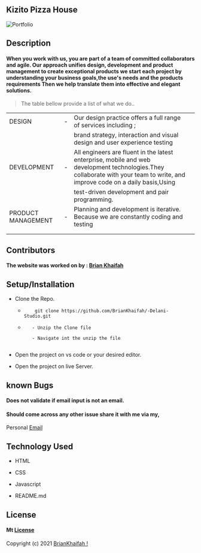 ## **Kizito Pizza House**


![Portfolio](img/h_img.jpg)

## **Description**
####  When you work with us, you are part of a team of committed collaborators and agile. Our approach unifies design, development and product management to create exceptional products we start each project by understanding your business goals,the use's needs and the products requirements Then we help translate them into effective and elegant solutions.
                    
                  


> The table bellow provide a list of what we do..

|  |  |  |  |
| ---   |  ---     | ---  | --- |
| DESIGN  | - | Our design practice offers a full range of services including ; | 
|   |   | brand strategy, interaction and visual design and user experience testing| 
| DEVELOPMENT  | - | All engineers are fluent in the latest enterprise, mobile and web development technologies.They collaborate with your team to write, and improve code on a daily basis,Using| 
|   |   | test-driven development and pair programming.| 
| PRODUCT MANAGEMENT  | - | Planning and development is iterative. Because we are constantly coding and testing | 
|   |   | | 
|       |        |       |

## **Contributors**
#### The website was worked on by : [**Brian Khaifah**](https://moringaschool.com/)


## **Setup/Installation**
* Clone the Repo.
    * ```
          git clone https://github.com/BrianKhaifah/-Delani-Studio.git

      ```

     * ```
          - Unzip the Clone file

          - Navigate int the unzip the file
           
* Open the project on vs code or your desired editor.

* Open the project on live Server.



##  **known Bugs**
#### Does not validate if email input is not an email.
#### Should come across any other issue share it with me via my,

Personal
[Email](brian.obuom@student.moringaschool.com)

## **Technology Used**
 * HTML

* CSS

* Javascript

* README.md


## **License**

#### Mt [**License**](https://choosealicense.com/licenses/mit/)

Copyright (c) 2021 [BrianKhaifah !](https://briankhaifah.github.io/Brian-s-Portfolio/)


